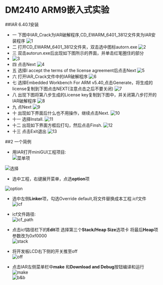 # DM2410 ARM9嵌入式实验
##IAR 6.40.1安装
- 一 下图中IAR_Crack为IAR破解程序,CD_EWARM_6401_3812文件夹为IAR安装程序
 ![1](http://img5.douban.com/view/photo/photo/public/p2239693923.jpg)
- 二 打开CD_EWARM_6401_3812文件夹，双击选中图标autorn.exe 
 ![2](http://img3.douban.com/view/photo/large/public/p2239697463.jpg)
- 三 双击autorun.exe后出现如下图所示的界面，并单击红笔圈住的部分
- ![3](http://img5.douban.com/view/photo/photo/public/p2239693928.jpg)
- 四 点击Next
 ![4](http://img5.douban.com/view/photo/photo/public/p2239693929.jpg)
- 五 选择I accept the terms of the  license agreement后点击Next
 ![5](http://img5.douban.com/view/photo/photo/public/p2239693930.jpg)
- 六 打开IAR_Crack文件中的IAR破解程序
 ![6](http://img5.douban.com/view/photo/photo/public/p2239693931.jpg)
- 七 选择Embedded Workbench For ARM v5.40,点击Generate，将生成的license复制到下图点击NEXT(注意点击之后不要关闭)
 ![7](http://img5.douban.com/view/photo/photo/public/p2239693932.jpg)
- 八 出现下图将第八步生成的License key复制到下图中，并关闭第八步打开的IAR破解程序
 ![8](http://img5.douban.com/view/photo/photo/public/p2239693933.jpg)
- 九 点Next
 ![9](http://img5.douban.com/view/photo/photo/public/p2239693934.jpg)
- 十 出现如下界面后什么也不用操作，继续点击Next.
 ![10](http://img5.douban.com/view/photo/photo/public/p2239693936.jpg)
- 十一 选择Install.
 ![11](http://img5.douban.com/view/photo/photo/public/p2239693937.jpg)
- 十二 出现如下界面方框后打勾，然后点击Finsh.
 ![12](http://img3.douban.com/view/photo/photo/public/p2239693940.jpg)
- 十三 点击Exit退出
 ![13](http://img3.douban.com/view/photo/large/public/p2239693941.jpg)



##2 一个简例   
- 用IAR打开miniGUI工程项目:         
 ![菜单项](http://img3.douban.com/view/photo/large/public/p2239691074.jpg)       

 ![选择](http://img5.douban.com/view/photo/large/public/p2239691076.jpg)        
          
          
- 选中工程，右键展开菜单，点选**option**项       

 ![option](http://img5.douban.com/view/photo/large/public/p2239694336.jpg)       

- 选中左侧**Linker**项，勾选Override default,将文件替换成本工程.icf文件    
 ![icf](http://img3.douban.com/view/photo/large/public/p2239694340.jpg)   

- icf文件路径:  
  ![icf_path](http://img3.douban.com/view/photo/large/public/p2239694341.jpg)     

- 点击icf路径栏下的**Edit**项 选择第三个**Stack/Heap Size**选项卡 将最后**Heap**项参数改为0xf0000  
  ![stack](http://img3.douban.com/view/photo/large/public/p2239700030.jpg)

- 将开发板LCD右下侧的开关推至off   
  ![off](http://img5.douban.com/view/photo/photo/public/p2239702549.jpg)

- 点击IAR左侧菜单栏中**make** 和**Download and Debug**按钮编译和运行    
  ![make](http://img3.douban.com/view/photo/large/public/p2239702970.jpg)  
  ![b&b](http://img3.douban.com/view/photo/large/public/p2239702974.jpg)  


